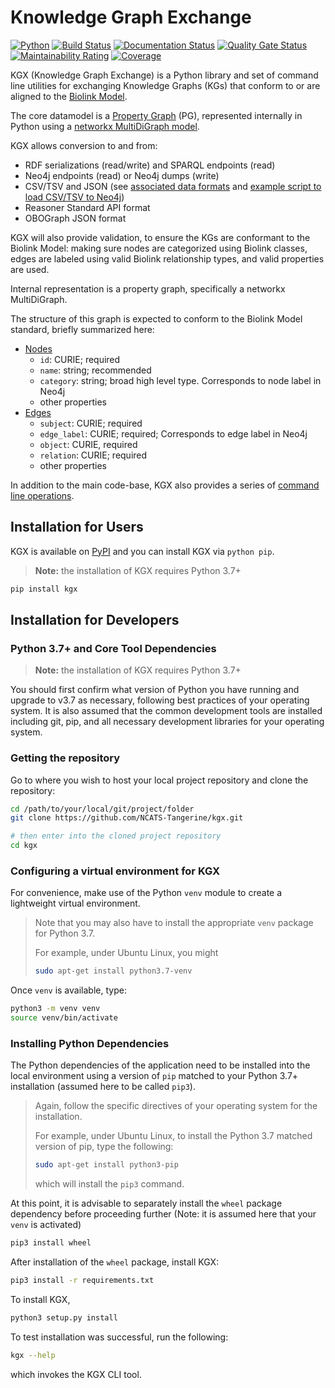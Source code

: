 # Knowledge Graph Exchange

[![Python](https://img.shields.io/badge/python-3.7+-blue.svg)]()
[![Build Status](https://travis-ci.org/NCATS-Tangerine/kgx.svg?branch=master)](https://travis-ci.org/NCATS-Tangerine/kgx)
[![Documentation Status](https://readthedocs.org/projects/kgx/badge/?version=latest)](https://kgx.readthedocs.io/en/latest/?badge=latest)
[![Quality Gate Status](https://sonarcloud.io/api/project_badges/measure?project=NCATS-Tangerine_kgx&metric=alert_status)](https://sonarcloud.io/dashboard?id=NCATS-Tangerine_kgx)
[![Maintainability Rating](https://sonarcloud.io/api/project_badges/measure?project=NCATS-Tangerine_kgx&metric=sqale_rating)](https://sonarcloud.io/dashboard?id=NCATS-Tangerine_kgx)
[![Coverage](https://sonarcloud.io/api/project_badges/measure?project=NCATS-Tangerine_kgx&metric=coverage)](https://sonarcloud.io/dashboard?id=NCATS-Tangerine_kgx)

KGX (Knowledge Graph Exchange) is a Python library and set of command line utilities for exchanging
Knowledge Graphs (KGs) that conform to or are aligned to the [Biolink Model](https://biolink.github.io/biolink-model/).

The core datamodel is a [Property Graph](https://neo4j.com/developer/graph-database/) (PG), represented
internally in Python using a [networkx MultiDiGraph model](https://networkx.github.io/documentation/stable/reference/classes/generated/networkx.MultiDiGraph.edges.html).

KGX allows conversion to and from:

 * RDF serializations (read/write) and SPARQL endpoints (read)
 * Neo4j endpoints (read) or Neo4j dumps (write)
 * CSV/TSV and JSON (see [associated data formats](./data-preparation.md) and [example script to load CSV/TSV to Neo4j](./examples/scripts/load_csv_to_neo4j.py))
 * Reasoner Standard API format
 * OBOGraph JSON format


KGX will also provide validation, to ensure the KGs are conformant to the Biolink Model: making sure nodes are
categorized using Biolink classes, edges are labeled using valid Biolink relationship types, and valid properties are used.

Internal representation is a property graph, specifically a networkx MultiDiGraph.

The structure of this graph is expected to conform to the Biolink Model standard, briefly summarized here:

 * [Nodes](https://biolink.github.io/biolink-model/docs/NamedThing.html)
    * `id`: CURIE; required
    * `name`: string; recommended
    * `category`: string; broad high level type. Corresponds to node label in Neo4j
    * other properties 
 * [Edges](https://biolink.github.io/biolink-model/docs/related_to.html)
    * `subject`: CURIE; required
    * `edge_label`: CURIE; required; Corresponds to edge label in Neo4j
    * `object`: CURIE, required
    * `relation`: CURIE; required
    * other properties


In addition to the main code-base, KGX also provides a series of [command line operations](https://kgx.readthedocs.io/en/latest/examples.html#using-kgx-cli).


## Installation for Users

KGX is available on [PyPI](https://pypi.org/project/kgx/) and you can install KGX via `python pip`.

> **Note:** the installation of KGX requires Python 3.7+

```bash
pip install kgx
```


## Installation for Developers


### Python 3.7+ and Core Tool Dependencies

> **Note:** the installation of KGX requires Python 3.7+

You should first confirm what version of Python 
you have running and upgrade to v3.7 as necessary, following best practices of your operating system. 
It is also assumed that the common development tools are installed including git, pip, and all necessary
development libraries for your operating system.


### Getting the repository

Go to where you wish to host your local project repository and clone the repository:

```bash
cd /path/to/your/local/git/project/folder
git clone https://github.com/NCATS-Tangerine/kgx.git

# then enter into the cloned project repository
cd kgx
```


### Configuring a virtual environment for KGX

For convenience, make use of the Python `venv` module to create a lightweight virtual environment. 

> Note that you may also have to install the appropriate `venv` package for Python 3.7. 
> 
> For example, under Ubuntu Linux, you might 
> 
> ```bash
> sudo apt-get install python3.7-venv  
> ```


Once `venv` is available, type:

```bash
python3 -m venv venv
source venv/bin/activate
```


### Installing Python Dependencies 

The Python dependencies of the application need to be installed into the local environment using a version
of `pip` matched to your Python 3.7+ installation (assumed here to be called `pip3`).

> Again, follow the specific directives of your operating system for the installation.
> 
> For example, under Ubuntu Linux, to install the Python 3.7 matched version of pip, type the following:
> 
> ```bash
> sudo apt-get install python3-pip
> ```
> 
> which will install the `pip3` command.

At this point, it is advisable to separately install the `wheel` package dependency before proceeding further 
(Note: it is  assumed here that your `venv` is activated)


```bash
pip3 install wheel
```
 
After installation of the `wheel` package, install KGX:

```bash
pip3 install -r requirements.txt
```

To install KGX,

```bash
python3 setup.py install
```

To test installation was successful, run the following:
```bash
kgx --help
```

which invokes the KGX CLI tool.

